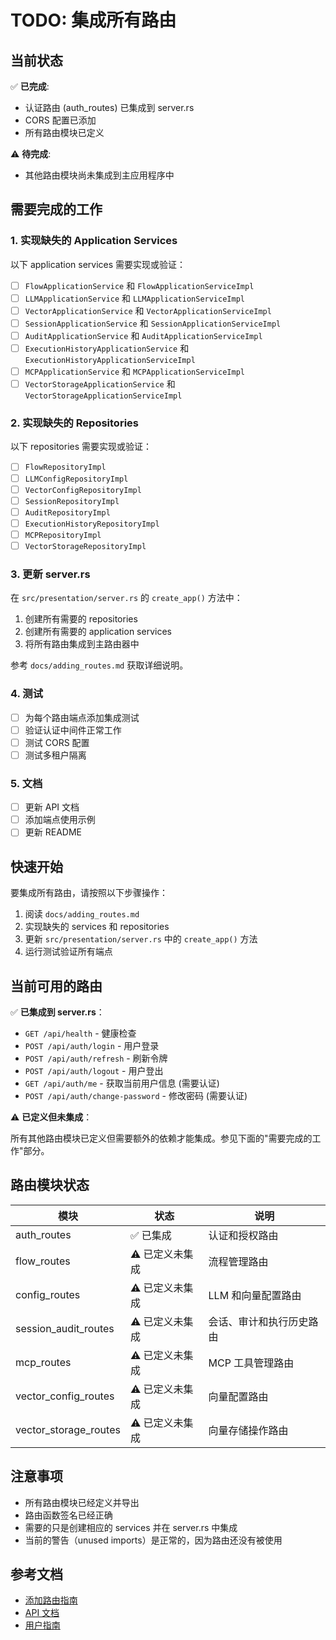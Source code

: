 # TODO: 集成所有路由

## 当前状态

✅ **已完成**:
- 认证路由 (auth_routes) 已集成到 server.rs
- CORS 配置已添加
- 所有路由模块已定义

⚠️ **待完成**:
- 其他路由模块尚未集成到主应用程序中

## 需要完成的工作

### 1. 实现缺失的 Application Services

以下 application services 需要实现或验证：

- [ ] `FlowApplicationService` 和 `FlowApplicationServiceImpl`
- [ ] `LLMApplicationService` 和 `LLMApplicationServiceImpl`
- [ ] `VectorApplicationService` 和 `VectorApplicationServiceImpl`
- [ ] `SessionApplicationService` 和 `SessionApplicationServiceImpl`
- [ ] `AuditApplicationService` 和 `AuditApplicationServiceImpl`
- [ ] `ExecutionHistoryApplicationService` 和 `ExecutionHistoryApplicationServiceImpl`
- [ ] `MCPApplicationService` 和 `MCPApplicationServiceImpl`
- [ ] `VectorStorageApplicationService` 和 `VectorStorageApplicationServiceImpl`

### 2. 实现缺失的 Repositories

以下 repositories 需要实现或验证：

- [ ] `FlowRepositoryImpl`
- [ ] `LLMConfigRepositoryImpl`
- [ ] `VectorConfigRepositoryImpl`
- [ ] `SessionRepositoryImpl`
- [ ] `AuditRepositoryImpl`
- [ ] `ExecutionHistoryRepositoryImpl`
- [ ] `MCPRepositoryImpl`
- [ ] `VectorStorageRepositoryImpl`

### 3. 更新 server.rs

在 `src/presentation/server.rs` 的 `create_app()` 方法中：

1. 创建所有需要的 repositories
2. 创建所有需要的 application services
3. 将所有路由集成到主路由器中

参考 `docs/adding_routes.md` 获取详细说明。

### 4. 测试

- [ ] 为每个路由端点添加集成测试
- [ ] 验证认证中间件正常工作
- [ ] 测试 CORS 配置
- [ ] 测试多租户隔离

### 5. 文档

- [ ] 更新 API 文档
- [ ] 添加端点使用示例
- [ ] 更新 README

## 快速开始

要集成所有路由，请按照以下步骤操作：

1. 阅读 `docs/adding_routes.md`
2. 实现缺失的 services 和 repositories
3. 更新 `src/presentation/server.rs` 中的 `create_app()` 方法
4. 运行测试验证所有端点

## 当前可用的路由

✅ **已集成到 server.rs**：

- `GET /api/health` - 健康检查
- `POST /api/auth/login` - 用户登录
- `POST /api/auth/refresh` - 刷新令牌
- `POST /api/auth/logout` - 用户登出
- `GET /api/auth/me` - 获取当前用户信息 (需要认证)
- `POST /api/auth/change-password` - 修改密码 (需要认证)

⚠️ **已定义但未集成**：

所有其他路由模块已定义但需要额外的依赖才能集成。参见下面的"需要完成的工作"部分。

## 路由模块状态

| 模块 | 状态 | 说明 |
|------|------|------|
| auth_routes | ✅ 已集成 | 认证和授权路由 |
| flow_routes | ⚠️ 已定义未集成 | 流程管理路由 |
| config_routes | ⚠️ 已定义未集成 | LLM 和向量配置路由 |
| session_audit_routes | ⚠️ 已定义未集成 | 会话、审计和执行历史路由 |
| mcp_routes | ⚠️ 已定义未集成 | MCP 工具管理路由 |
| vector_config_routes | ⚠️ 已定义未集成 | 向量配置路由 |
| vector_storage_routes | ⚠️ 已定义未集成 | 向量存储操作路由 |

## 注意事项

- 所有路由模块已经定义并导出
- 路由函数签名已经正确
- 需要的只是创建相应的 services 并在 server.rs 中集成
- 当前的警告（unused imports）是正常的，因为路由还没有被使用

## 参考文档

- [添加路由指南](docs/adding_routes.md)
- [API 文档](docs/api_documentation.md)
- [用户指南](docs/user_guide.md)
